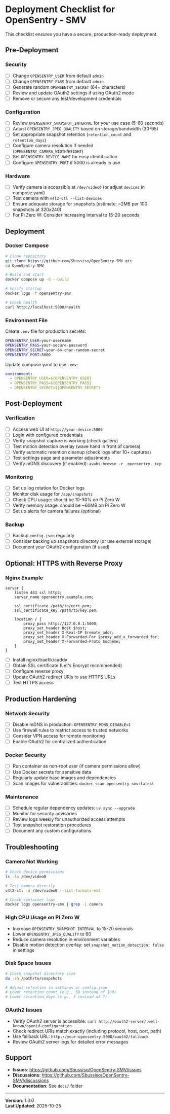 # Deployment Checklist for OpenSentry - SMV

This checklist ensures you have a secure, production-ready deployment.

## Pre-Deployment

### Security
- [ ] Change `OPENSENTRY_USER` from default `admin`
- [ ] Change `OPENSENTRY_PASS` from default `admin` 
- [ ] Generate random `OPENSENTRY_SECRET` (64+ characters)
- [ ] Review and update OAuth2 settings if using OAuth2 mode
- [ ] Remove or secure any test/development credentials

### Configuration
- [ ] Review `OPENSENTRY_SNAPSHOT_INTERVAL` for your use case (5-60 seconds)
- [ ] Adjust `OPENSENTRY_JPEG_QUALITY` based on storage/bandwidth (30-95)
- [ ] Set appropriate snapshot retention (`retention_count` and `retention_days`)
- [ ] Configure camera resolution if needed (`OPENSENTRY_CAMERA_WIDTH`/`HEIGHT`)
- [ ] Set `OPENSENTRY_DEVICE_NAME` for easy identification
- [ ] Configure `OPENSENTRY_PORT` if 5000 is already in use

### Hardware
- [ ] Verify camera is accessible at `/dev/video0` (or adjust `devices` in compose.yaml)
- [ ] Test camera with `v4l2-ctl --list-devices`
- [ ] Ensure adequate storage for snapshots (estimate: ~2MB per 100 snapshots at 320x240)
- [ ] For Pi Zero W: Consider increasing interval to 15-20 seconds

## Deployment

### Docker Compose
```bash
# Clone repository
git clone https://github.com/Sbussiso/OpenSentry-SMV.git
cd OpenSentry-SMV

# Build and start
docker compose up -d --build

# Verify startup
docker logs -f opensentry-smv

# Check health
curl http://localhost:5000/health
```

### Environment File
Create `.env` file for production secrets:
```bash
OPENSENTRY_USER=your-username
OPENSENTRY_PASS=your-secure-password
OPENSENTRY_SECRET=your-64-char-random-secret
OPENSENTRY_PORT=5000
```

Update compose.yaml to use `.env`:
```yaml
environment:
  - OPENSENTRY_USER=${OPENSENTRY_USER}
  - OPENSENTRY_PASS=${OPENSENTRY_PASS}
  - OPENSENTRY_SECRET=${OPENSENTRY_SECRET}
```

## Post-Deployment

### Verification
- [ ] Access web UI at `http://your-device:5000`
- [ ] Login with configured credentials
- [ ] Verify snapshot capture is working (check gallery)
- [ ] Test motion detection overlay (wave hand in front of camera)
- [ ] Verify automatic retention cleanup (check logs after 10+ captures)
- [ ] Test settings page and parameter adjustments
- [ ] Verify mDNS discovery (if enabled): `avahi-browse -r _opensentry._tcp`

### Monitoring
- [ ] Set up log rotation for Docker logs
- [ ] Monitor disk usage for `/app/snapshots`
- [ ] Check CPU usage: should be 10-30% on Pi Zero W
- [ ] Verify memory usage: should be ~60MB on Pi Zero W
- [ ] Set up alerts for camera failures (optional)

### Backup
- [ ] Backup `config.json` regularly
- [ ] Consider backing up snapshots directory (or use external storage)
- [ ] Document your OAuth2 configuration (if used)

## Optional: HTTPS with Reverse Proxy

### Nginx Example
```nginx
server {
    listen 443 ssl http2;
    server_name opensentry.example.com;

    ssl_certificate /path/to/cert.pem;
    ssl_certificate_key /path/to/key.pem;

    location / {
        proxy_pass http://127.0.0.1:5000;
        proxy_set_header Host $host;
        proxy_set_header X-Real-IP $remote_addr;
        proxy_set_header X-Forwarded-For $proxy_add_x_forwarded_for;
        proxy_set_header X-Forwarded-Proto $scheme;
    }
}
```

- [ ] Install nginx/traefik/caddy
- [ ] Obtain SSL certificate (Let's Encrypt recommended)
- [ ] Configure reverse proxy
- [ ] Update OAuth2 redirect URIs to use HTTPS URLs
- [ ] Test HTTPS access

## Production Hardening

### Network Security
- [ ] Disable mDNS in production: `OPENSENTRY_MDNS_DISABLE=1`
- [ ] Use firewall rules to restrict access to trusted networks
- [ ] Consider VPN access for remote monitoring
- [ ] Enable OAuth2 for centralized authentication

### Docker Security
- [ ] Run container as non-root user (if camera permissions allow)
- [ ] Use Docker secrets for sensitive data
- [ ] Regularly update base images and dependencies
- [ ] Scan images for vulnerabilities: `docker scan opensentry-smv:latest`

### Maintenance
- [ ] Schedule regular dependency updates: `uv sync --upgrade`
- [ ] Monitor for security advisories
- [ ] Review logs weekly for unauthorized access attempts
- [ ] Test snapshot restoration procedures
- [ ] Document any custom configurations

## Troubleshooting

### Camera Not Working
```bash
# Check device permissions
ls -la /dev/video0

# Test camera directly
v4l2-ctl -d /dev/video0 --list-formats-ext

# Check container logs
docker logs opensentry-smv | grep -i camera
```

### High CPU Usage on Pi Zero W
- Increase `OPENSENTRY_SNAPSHOT_INTERVAL` to 15-20 seconds
- Lower `OPENSENTRY_JPEG_QUALITY` to 60
- Reduce camera resolution in environment variables
- Disable motion detection overlay: set `snapshot_motion_detection: false` in settings

### Disk Space Issues
```bash
# Check snapshot directory size
du -sh /path/to/snapshots

# Adjust retention in settings or config.json
# Lower retention_count (e.g., 50 instead of 100)
# Lower retention_days (e.g., 3 instead of 7)
```

### OAuth2 Issues
- Verify OAuth2 server is accessible: `curl http://oauth2-server/.well-known/openid-configuration`
- Check redirect URIs match exactly (including protocol, host, port, path)
- Use fallback URL: `http://your-opensentry:5000/oauth2/fallback`
- Review OAuth2 server logs for detailed error messages

## Support

- **Issues**: https://github.com/Sbussiso/OpenSentry-SMV/issues
- **Discussions**: https://github.com/Sbussiso/OpenSentry-SMV/discussions
- **Documentation**: See `docs/` folder

---

**Version**: 1.0.0  
**Last Updated**: 2025-10-25
